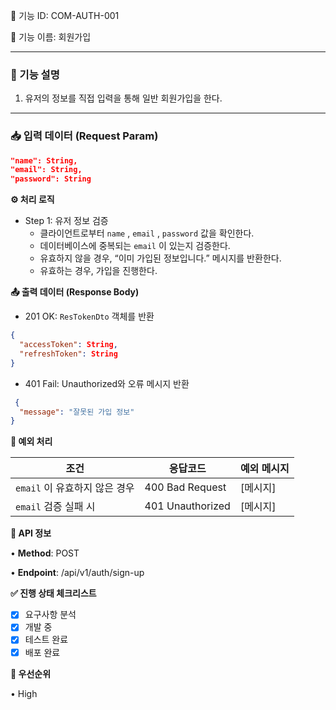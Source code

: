📌 기능 ID: COM-AUTH-001

📌 기능 이름: 회원가입

---

### 🔸 기능 설명

1. 유저의 정보를 직접 입력을 통해 일반 회원가입을 한다.

---

### 📥 입력 데이터 (Request Param)

```json
"name": String,
"email": String,
"password": String
```

**⚙️ 처리 로직**

- Step 1: 유저 정보 검증
    - 클라이언트로부터 `name` , `email` , `password` 값을 확인한다.
    - 데이터베이스에 중복되는 `email` 이 있는지 검증한다.
    - 유효하지 않을 경우, “이미 가입된 정보입니다.” 메시지를 반환한다.
    - 유효하는 경우, 가입을 진행한다.

**📤 출력 데이터 (Response Body)**

- 201 OK: `ResTokenDto` 객체를 반환

```json
{
  "accessToken": String,
  "refreshToken": String
}
```

- 401 Fail: Unauthorized와 오류 메시지 반환

```json
 {
  "message": "잘못된 가입 정보"
}
```

**🚨 예외 처리**

| **조건**               | 응답코드             | **예외 메시지** |
|----------------------|------------------|------------|
| `email` 이 유효하지 않은 경우 | 400 Bad Request  | [메시지]      |
| `email` 검증 실패 시      | 401 Unauthorized | [메시지]      |

**🔗 API 정보**

•    **Method**: POST

•    **Endpoint**: /api/v1/auth/sign-up

**✅ 진행 상태 체크리스트**

- [x]  요구사항 분석
- [x]  개발 중
- [x]  테스트 완료
- [x]  배포 완료

**🎯 우선순위**

• High